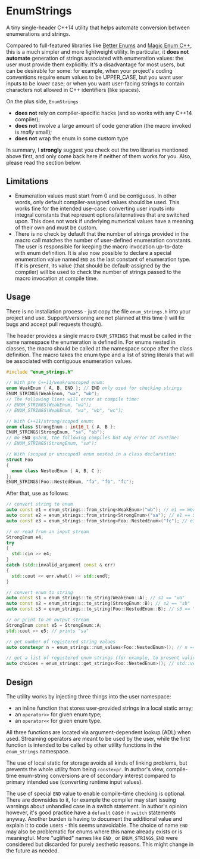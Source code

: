 # EnumStrings

A tiny single-header C++14 utility that helps automate conversion between enumerations and strings.

Compared to full-featured libraries like [Better Enums](http://aantron.github.io/better-enums/) and [Magic Enum C++](https://github.com/Neargye/magic_enum),
this is a much simpler and more lightweight utility. 
In particular, it **does not automate** generation of strings associated with enumeration values: the user must provide them explicitly.
It's a disadvantage for most users, but can be desirable for some: 
for example, when your project's coding conventions require enum values to be UPPER_CASE, but you want user inputs to be lower case;
or when you want user-facing strings to contain characters not allowed in C++ identifiers (like spaces).

On the plus side, `EnumStrings` 
* **does not** rely on compiler-specific hacks (and so works with any C++14 compiler);
* **does not** involve a large amount of code generation (the macro invoked is *really* small);
* **does not** wrap the enum in some custom type 

In summary, I **strongly** suggest you check out the two libraries mentioned above first, and only come back here if neither of them works for you.
Also, please read the section below.

Limitations
-----------

* Enumeration values must start from 0 and be contiguous.
  In other words, only default compiler-assigned values should be used.
  This works fine for the intended use-case: converting user inputs into integral constants that represent options/alternatives that are switched upon.
  This does not work if underlying numerical values have a meaning of their own and must be custom.
* There is no check by default that the number of strings provided in the macro call matches the number of user-defined enumeration constants.
  The user is responsible for keeping the macro invocation up-to-date with enum definition.
  It is also now possible to declare a special enumeration value named `END` as the last constant of enumeration type.
  If it is present, its value (that should be default-assigned by the compiler) will be used to check the number of strings passed to the macro invocation at compile time.

Usage
-----

There is no installation process - just copy the file `enum_strings.h` into your project and use.
Support/versioning are not planned at this time (I will fix bugs and accept pull requests though).

The header provides a single macro `ENUM_STRINGS` that must be called in the same namespace the enumeration is defined in.
For enums nested in classes, the macro should be called at the namespace scope after the class definition.
The macro takes the enum type and a list of string literals that will be associated with contiguous enumeration values.

```c++
#include "enum_strings.h"

// With pre C++11/weak/unscoped enum:
enum WeakEnum { A, B, END }; // END only used for checking strings
ENUM_STRINGS(WeakEnum, "wa", "wb");
// The following lines will error at compile time:
// ENUM_STRINGS(WeakEnum, "wa");
// ENUM_STRINGS(WeakEnum, "wa", "wb", "wc");

// With C++11/strong/scoped enum:
enum class StrongEnum : int16_t { A, B };
ENUM_STRINGS(StrongEnum, "sa", "sb");
// No END guard, the following compiles but may error at runtime:
// ENUM_STRINGS(StrongEnum, "sa");

// With (scoped or unscoped) enum nested in a class declaration:
struct Foo
{
  enum class NestedEnum { A, B, C };
};
ENUM_STRINGS(Foo::NestedEnum, "fa", "fb", "fc");
```

After that, use as follows:
```c++
// convert string to enum
auto const e1 = enum_strings::from_string<WeakEnum>("wb"); // e1 == WeakEnum::B;
auto const e2 = enum_strings::from_string<StrongEnum>("sa"); // e1 == StrongEnum::A;
auto const e3 = enum_strings::from_string<Foo::NestedEnum>("fc"); // e3 == Foo::NestedEnum::C;

// or read from an input stream
StrongEnum e4;
try
{
  std::cin >> e4;
}
catch (std::invalid_argument const & err)
{
  std::cout << err.what() << std::endl; 
}

// convert enum to string
auto const s1 = enum_strings::to_string(WeakEnum::A); // s1 == "wa"
auto const s2 = enum_strings::to_string(StrongEnum::B); // s2 == "sb"
auto const s3 = enum_strings::to_string(Foo::NestedEnum::B); // s3 == "fc"

// or print to an output stream
StrongEnum const e5 = StrongEnum::A;
std::cout << e5; // prints "sa"

// get number of registered string values
auto constexpr n = enum_strings::num_values<Foo::NestedEnum>(); // n == 3

// get a list of registered enum strings (for example, to present valid choices to the user)
auto choices = enum_strings::get_strings<Foo::NestedEnum>(); // std::vector<std::string>{ "fa", "fb", "fc" }
```

Design
------

The utility works by injecting three things into the user namespace:
* an inline function that stores user-provided strings in a local static array;
* an `operator>>` for given enum type;
* an `operator<<` for given enum type.

All three functions are located via argument-dependent lookup (ADL) when used.
Streaming operators are meant to be used by the user, while the first function is intended 
to be called by other utility functions in the `enum_strings` namespace.

The use of local static for storage avoids all kinds of linking problems, but prevents the whole
utility from being `constexpr`. In author's view, compile-time enum-string conversions
are of secondary interest compared to primary intended use (converting runtime input values).

The use of special `END` value to enable compile-time checking is optional.
There are downsides to it, for example the compiler may start issuing warnings about unhandled case in a switch statement.
In author's opinion however, it's good practice have a `default` case in `switch` statements anyway.
Another burden is having to document the additional value and explain it to code users - this seems unavoidable.
The choice of name `END` may also be problematic for enums where this name already exists or is meaningful.
More "uglified" names like `END_` or `ENUM_STRINGS_END` were considered but discarded for purely aesthetic reasons.
This might change in the future as needed.

